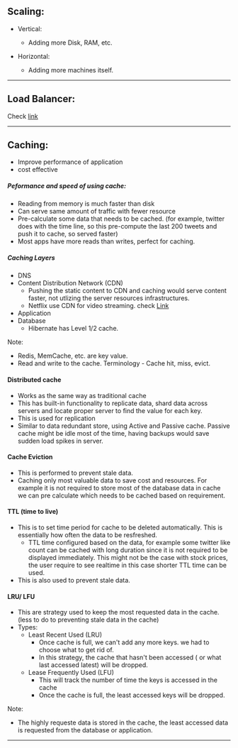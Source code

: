 ## Scaling:
  - Vertical:
     - Adding more Disk, RAM, etc.
     
  - Horizontal:
     - Adding more machines itself.

--------------------------
## Load Balancer:
  Check [link](https://github.com/thirumurthis/Learnings/blob/master/loadbalancer/properties_routing_methods.md)

------------------
## Caching:
  - Improve performance of application
  - cost effective

##### Peformance and speed of using cache:
   - Reading from memory is much faster than disk
   - Can serve same amount of traffic with fewer resource
   - Pre-calculate some data that needs to be cached. (for example, twitter does with the time line, so this pre-compute the last 200 tweets and push it to cache, so served faster)
   - Most apps have more reads than writes, perfect for caching. 

##### Caching Layers
   - DNS
   - Content Distribution Network (CDN)  
      - Pushing the static content to CDN and caching would serve content faster, not utlizing the server resources infrastructures.
      - Netflix use CDN for video streaming. check [Link](https://medium.com/swlh/a-design-analysis-of-cloud-based-microservices-architecture-at-netflix-98836b2da45f)
   - Application
   - Database
      -  Hibernate has Level 1/2 cache.

 Note: 
   - Redis, MemCache, etc. are key value. 
   - Read and write to the cache. Terminology - Cache hit, miss, evict.

#### Distributed cache
   - Works as the same way as traditional cache
   - This has built-in functionality to replicate data, shard data across servers and locate proper server to find the value for each key.
   - This is used for replication
   - Similar to data redundant store, using Active and Passive cache. Passive cache might be idle most of the time, having backups would save sudden load spikes in server.


#### Cache Eviction
  - This is performed to prevent stale data.
  - Caching only most valuable data to save cost and resources. For example it is not required to store most of the database data in cache we can pre calculate which needs to be cached based on requirement.

#### TTL (time to live) 
  - This is to set time period for cache to be deleted automatically. This is essentially how often the data to be resfreshed.
      - TTL time configured based on the data, for example some twitter like count can be cached with long duration since it is not required to be displayed immediately. This might not be the case with stock prices, the user require to see realtime in this case shorter TTL time can be used.
  - This is also used to prevent stale data.

#### LRU/ LFU
 - This are strategy used to keep the most requested data in the cache. (less to do to preventing stale data in the cache)
 - Types:
    - Least Recent Used (LRU)
      - Once cache is full, we can't add any more keys. we had to choose what to get rid of. 
      - In this strategy, the cache that hasn't been accessed ( or what last accessed latest) will be dropped.
    - Lease Frequently Used (LFU)
      - This will track the number of time the keys is accessed in the cache
      - Once the cache is full, the least accessed keys will be dropped.

 Note: 
   - The highly requeste data is stored in the cache, the least accessed data is requested from the database or application.
-------------

